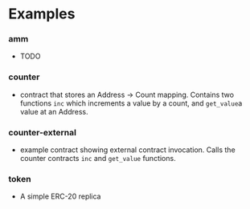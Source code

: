 # Examples

### amm

- TODO

### counter

- contract that stores an Address -> Count mapping. Contains two functions `inc` which increments a value by a count, and `get_value`a value at an Address.

### counter-external

- example contract showing external contract invocation. Calls the counter contracts `inc` and `get_value` functions.

### token

- A simple ERC-20 replica
